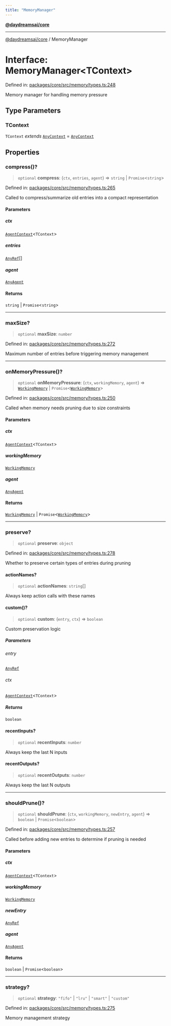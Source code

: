 ```yaml
---
title: "MemoryManager"
---
```


[**@daydreamsai/core**](./api-reference.md)

***

[@daydreamsai/core](./api-reference.md) / MemoryManager

# Interface: MemoryManager\<TContext\>

Defined in: [packages/core/src/memory/types.ts:248](https://github.com/dojoengine/daydreams/blob/bbf75946e0d6d99fbdde4cebb2f8a4e8926724f1/packages/core/src/memory/types.ts#L248)

Memory manager for handling memory pressure

## Type Parameters

### TContext

`TContext` *extends* [`AnyContext`](./AnyContext.md) = [`AnyContext`](./AnyContext.md)

## Properties

### compress()?

> `optional` **compress**: (`ctx`, `entries`, `agent`) => `string` \| `Promise`\<`string`\>

Defined in: [packages/core/src/memory/types.ts:265](https://github.com/dojoengine/daydreams/blob/bbf75946e0d6d99fbdde4cebb2f8a4e8926724f1/packages/core/src/memory/types.ts#L265)

Called to compress/summarize old entries into a compact representation

#### Parameters

##### ctx

[`AgentContext`](./AgentContext.md)\<`TContext`\>

##### entries

[`AnyRef`](./AnyRef.md)[]

##### agent

[`AnyAgent`](./AnyAgent.md)

#### Returns

`string` \| `Promise`\<`string`\>

***

### maxSize?

> `optional` **maxSize**: `number`

Defined in: [packages/core/src/memory/types.ts:272](https://github.com/dojoengine/daydreams/blob/bbf75946e0d6d99fbdde4cebb2f8a4e8926724f1/packages/core/src/memory/types.ts#L272)

Maximum number of entries before triggering memory management

***

### onMemoryPressure()?

> `optional` **onMemoryPressure**: (`ctx`, `workingMemory`, `agent`) => [`WorkingMemory`](./WorkingMemory.md) \| `Promise`\<[`WorkingMemory`](./WorkingMemory.md)\>

Defined in: [packages/core/src/memory/types.ts:250](https://github.com/dojoengine/daydreams/blob/bbf75946e0d6d99fbdde4cebb2f8a4e8926724f1/packages/core/src/memory/types.ts#L250)

Called when memory needs pruning due to size constraints

#### Parameters

##### ctx

[`AgentContext`](./AgentContext.md)\<`TContext`\>

##### workingMemory

[`WorkingMemory`](./WorkingMemory.md)

##### agent

[`AnyAgent`](./AnyAgent.md)

#### Returns

[`WorkingMemory`](./WorkingMemory.md) \| `Promise`\<[`WorkingMemory`](./WorkingMemory.md)\>

***

### preserve?

> `optional` **preserve**: `object`

Defined in: [packages/core/src/memory/types.ts:278](https://github.com/dojoengine/daydreams/blob/bbf75946e0d6d99fbdde4cebb2f8a4e8926724f1/packages/core/src/memory/types.ts#L278)

Whether to preserve certain types of entries during pruning

#### actionNames?

> `optional` **actionNames**: `string`[]

Always keep action calls with these names

#### custom()?

> `optional` **custom**: (`entry`, `ctx`) => `boolean`

Custom preservation logic

##### Parameters

###### entry

[`AnyRef`](./AnyRef.md)

###### ctx

[`AgentContext`](./AgentContext.md)\<`TContext`\>

##### Returns

`boolean`

#### recentInputs?

> `optional` **recentInputs**: `number`

Always keep the last N inputs

#### recentOutputs?

> `optional` **recentOutputs**: `number`

Always keep the last N outputs

***

### shouldPrune()?

> `optional` **shouldPrune**: (`ctx`, `workingMemory`, `newEntry`, `agent`) => `boolean` \| `Promise`\<`boolean`\>

Defined in: [packages/core/src/memory/types.ts:257](https://github.com/dojoengine/daydreams/blob/bbf75946e0d6d99fbdde4cebb2f8a4e8926724f1/packages/core/src/memory/types.ts#L257)

Called before adding new entries to determine if pruning is needed

#### Parameters

##### ctx

[`AgentContext`](./AgentContext.md)\<`TContext`\>

##### workingMemory

[`WorkingMemory`](./WorkingMemory.md)

##### newEntry

[`AnyRef`](./AnyRef.md)

##### agent

[`AnyAgent`](./AnyAgent.md)

#### Returns

`boolean` \| `Promise`\<`boolean`\>

***

### strategy?

> `optional` **strategy**: `"fifo"` \| `"lru"` \| `"smart"` \| `"custom"`

Defined in: [packages/core/src/memory/types.ts:275](https://github.com/dojoengine/daydreams/blob/bbf75946e0d6d99fbdde4cebb2f8a4e8926724f1/packages/core/src/memory/types.ts#L275)

Memory management strategy
